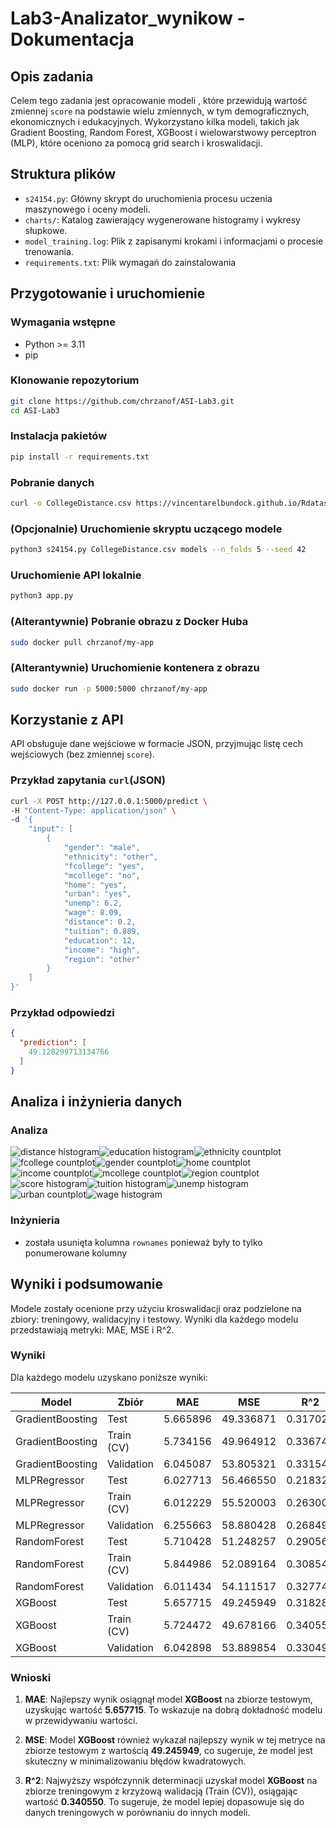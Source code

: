 # Lab3-Analizator_wynikow - Dokumentacja

## Opis zadania
Celem tego zadania jest opracowanie modeli , które przewidują wartość zmiennej `score` na podstawie wielu zmiennych, w tym demograficznych, ekonomicznych i edukacyjnych. Wykorzystano kilka modeli, takich jak Gradient Boosting, Random Forest, XGBoost i wielowarstwowy perceptron (MLP), które oceniono za pomocą grid search i kroswalidacji.


## Struktura plików
- `s24154.py`: Główny skrypt do uruchomienia procesu uczenia maszynowego i oceny modeli.
- `charts/`: Katalog zawierający wygenerowane histogramy i wykresy słupkowe.
- `model_training.log`: Plik z zapisanymi krokami i informacjami o procesie trenowania.
- `requirements.txt`: Plik wymagań do zainstalowania

## Przygotowanie i uruchomienie
### Wymagania wstępne
- Python >= 3.11
- pip 

### Klonowanie repozytorium
```bash
git clone https://github.com/chrzanof/ASI-Lab3.git
cd ASI-Lab3
```

### Instalacja pakietów
```bash
pip install -r requirements.txt
```

### Pobranie danych
```bash
curl -o CollegeDistance.csv https://vincentarelbundock.github.io/Rdatasets/csv/AER/CollegeDistance.csv
```

### (Opcjonalnie) Uruchomienie skryptu uczącego modele
```bash
python3 s24154.py CollegeDistance.csv models --n_folds 5 --seed 42
```

### Uruchomienie API lokalnie
```bash
python3 app.py
```

### (Alterantywnie) Pobranie obrazu z Docker Huba
```bash
sudo docker pull chrzanof/my-app
```

### (Alterantywnie) Uruchomienie kontenera z obrazu
```bash
sudo docker run -p 5000:5000 chrzanof/my-app
```

## Korzystanie z API
API obsługuje dane wejściowe w formacie JSON, przyjmując listę cech wejściowych (bez zmiennej `score`).

### Przykład zapytania `curl`(JSON)
```bash
curl -X POST http://127.0.0.1:5000/predict \
-H "Content-Type: application/json" \
-d '{
    "input": [
        {
            "gender": "male",
            "ethnicity": "other",
            "fcollege": "yes",
            "mcollege": "no",
            "home": "yes",
            "urban": "yes",
            "unemp": 6.2,
            "wage": 8.09,
            "distance": 0.2,
            "tuition": 0.889,
            "education": 12,
            "income": "high",
            "region": "other"
        }
    ]
}'
```
### Przykład odpowiedzi
```json
{
  "prediction": [
    49.128299713134766
  ]
}
```

## Analiza i inżynieria danych
### Analiza
![distance histogram](charts/distance_histogram.png)![education histogram](charts/education_histogram.png)![ethnicity countplot](charts/ethnicity_countplot.png)
![fcollege countplot](charts/fcollege_countplot.png)![gender countplot](charts/gender_countplot.png)![home countplot](charts/home_countplot.png)
![income countplot](charts/income_countplot.png)![mcollege countplot](charts/mcollege_countplot.png)![region countplot](charts/region_countplot.png)
![score histogram](charts/score_histogram.png)![tuition histogram](charts/tuition_histogram.png)![unemp histogram](charts/unemp_histogram.png)
![urban countplot](charts/urban_countplot.png)![wage histogram](charts/wage_histogram.png)

### Inżynieria
- została usunięta kolumna `rownames` ponieważ były to tylko ponumerowane kolumny

## Wyniki i podsumowanie
Modele zostały ocenione przy użyciu kroswalidacji oraz podzielone na zbiory: treningowy, walidacyjny i testowy. Wyniki dla każdego modelu przedstawiają metryki: MAE, MSE i R^2.

### Wyniki
Dla każdego modelu uzyskano poniższe wyniki:

| Model              | Zbiór         | MAE        | MSE        | R^2      |
|--------------------|---------------|------------|------------|----------|
| GradientBoosting    | Test          | 5.665896   | 49.336871  | 0.317022 |
| GradientBoosting    | Train (CV)    | 5.734156   | 49.964912  | 0.336743 |
| GradientBoosting    | Validation     | 6.045087   | 53.805321  | 0.331545 |
| MLPRegressor       | Test          | 6.027713   | 56.466550  | 0.218325 |
| MLPRegressor       | Train (CV)    | 6.012229   | 55.520003  | 0.263003 |
| MLPRegressor       | Validation     | 6.255663   | 58.880428  | 0.268494 |
| RandomForest       | Test          | 5.710428   | 51.248257  | 0.290563 |
| RandomForest       | Train (CV)    | 5.844986   | 52.089164  | 0.308545 |
| RandomForest       | Validation     | 6.011434   | 54.111517  | 0.327741 |
| XGBoost            | Test          | 5.657715   | 49.245949  | 0.318281 |
| XGBoost            | Train (CV)    | 5.724472   | 49.678166  | 0.340550 |
| XGBoost            | Validation     | 6.042898   | 53.889854  | 0.330495 |

### Wnioski

1. **MAE**: Najlepszy wynik osiągnął model **XGBoost** na zbiorze testowym, uzyskując wartość **5.657715**. To wskazuje na dobrą dokładność modelu w przewidywaniu wartości.

2. **MSE**: Model **XGBoost** również wykazał najlepszy wynik w tej metryce na zbiorze testowym z wartością **49.245949**, co sugeruje, że model jest skuteczny w minimalizowaniu błędów kwadratowych.

3. **R^2**: Najwyższy współczynnik determinacji uzyskał model **XGBoost** na zbiorze treningowym z krzyżową walidacją (Train (CV)), osiągając wartość **0.340550**. To sugeruje, że model lepiej dopasowuje się do danych treningowych w porównaniu do innych modeli.




